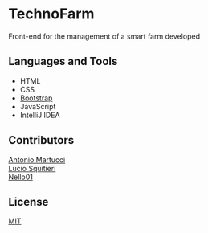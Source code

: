 # TechnoFarm

Front-end for the management of a smart farm developed

## Languages and Tools
+ HTML
+ CSS
+ [Bootstrap](https://getbootstrap.com/)
+ JavaScript
+ IntelliJ IDEA

## Contributors
[Antonio Martucci](https://github.com/AntonioMartucci)\
[Lucio Squitieri](https://github.com/Lucio-Squitieri)\
[Nello01](https://github.com/Nello01)

## License
[MIT](https://choosealicense.com/licenses/mit/)
